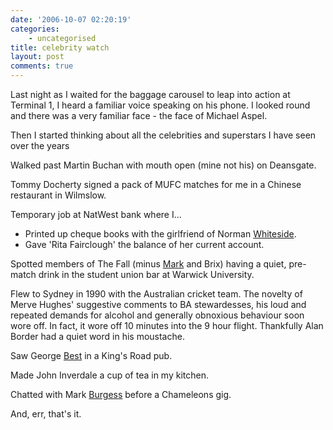 ```yaml
---
date: '2006-10-07 02:20:19'
categories:
    - uncategorised
title: celebrity watch
layout: post
comments: true
---
```

Last night as I waited for the baggage carousel to leap into action at
Terminal 1, I heard a familiar voice speaking on his phone. I looked
round and there was a very familiar face - the face of Michael Aspel.

Then I started thinking about all the celebrities and superstars I have
seen over the years

Walked past Martin Buchan with mouth open (mine not his) on Deansgate.

Tommy Docherty signed a pack of MUFC matches for me in a Chinese
restaurant in Wilmslow.

Temporary job at NatWest bank where I...

-   Printed up cheque books with the girlfriend of Norman
    [Whiteside](http://www.nbrightside.com/blog/2006/01/17/seldomly-asked-questions/).
-   Gave 'Rita Fairclough' the balance of her current account.

Spotted members of The Fall (minus
[Mark](http://www.nbrightside.com/blog/2006/09/27/the-wonderful-and-frightening-world-of-mark-e-smith/)
and Brix) having a quiet, pre-match drink in the student union bar at
Warwick University.

Flew to Sydney in 1990 with the Australian cricket team. The novelty of
Merve Hughes' suggestive comments to BA stewardesses, his loud and
repeated demands for alcohol and generally obnoxious behaviour soon wore
off. In fact, it wore off 10 minutes into the 9 hour flight. Thankfully
Alan Border had a quiet word in his moustache.

Saw George
[Best](http://www.nbrightside.com/blog/2005/11/25/so-farewell-then-george-best/)
in a King's Road pub.

Made John Inverdale a cup of tea in my kitchen.

Chatted with Mark
[Burgess](http://www.nbrightside.com/blog/2006/01/10/in-praise-of-mark-burgess/)
before a Chameleons gig.

And, err, that's it.
